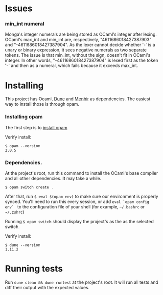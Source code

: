 
# Issues

### min_int numeral

Monga's integer numerals are being stored as OCaml's integer after lexing. OCaml's max_int and min_int are, respectively, "4611686018427387903" and "-4611686018427387904". As the lexer cannot decide whether '-' is a unary or binary expression, it sees negative numerals as two separate tokens. The issue is that min_int, without the sign, doesn't fit in OCaml's integer. In other words, "-4611686018427387904" is lexed first as the token '-' and then as a numeral, which fails because it exceeds max_int.


# Installing

This project has Ocaml, [Dune](https://github.com/ocaml/dune) and [Menhir](http://gallium.inria.fr/~fpottier/menhir/) as dependencies. The easiest way to install those is through opam.


### Installing opam

The first step is to [install opam](https://opam.ocaml.org/doc/Install.html).

Verify install:
```
$ opam --version
2.0.5
```

### Dependencies.

At the project's root, run this command to install the OCaml's base compiler and all other dependencies. It may take a while.
```
$ opam switch create . 
```

After that, run `$ eval $(opam env)` to make sure our environment is properly synced. You'll need to run this every session, or add ``eval `opam config env` `` to the configuration file of your shell (for example, `~/.bashrc` or `~/.zshrc`)

Running `$ opam switch` should display the project's as the as the selected switch.

Verify install:
```
$ dune --version
1.11.2
```

# Running tests

Run `dune clean && dune runtest` at the project's root. It will run all tests and diff their output with the expected values.

